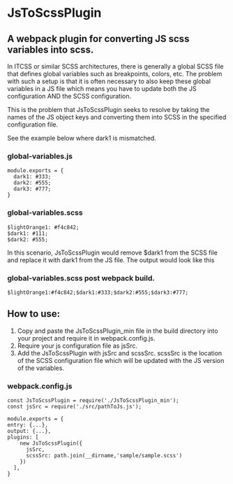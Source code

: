 # JsToScssPlugin

## A webpack plugin for converting JS scss variables into scss.
In ITCSS or similar SCSS architectures, there is generally a global SCSS file that defines global variables such as breakpoints, colors, etc.
The problem with such a setup is that it is often necessary to also keep these global variables in a JS file which means you have to
update both the JS configuration AND the SCSS configuration.

This is the problem that JsToScssPlugin seeks to resolve by taking the names of the JS object keys and converting them into SCSS
in the specified configuration file. 

See the example below where dark1 is mismatched.

### global-variables.js

    module.exports = {
      dark1: #333;
      dark2: #555;
      dark3: #777;
    }


### global-variables.scss
    
    $lightOrange1: #f4c842;
    $dark1: #111;
    $dark2: #555;
  
In this scenario, JsToScssPlugin would remove $dark1 from the SCSS file and replace it with dark1 from the JS file. The output
would look like this


### global-variables.scss post webpack build.

    $lightOrange1:#f4c842;$dark1:#333;$dark2:#555;$dark3:#777;

## How to use:
1) Copy and paste the JsToScssPlugin_min file in the build directory into your project and require it in webpack.config.js.
2) Require your js configuration file as jsSrc.
3) Add the JsToScssPlugin with jsSrc and scssSrc. scssSrc is the location of the SCSS configuration file which will be updated
with the JS version of the variables.

### webpack.config.js
    const JsToScssPlugin = require('./JsToScssPlugin_min');
    const jsSrc = require('./src/pathToJs.js');

    module.exports = {
    entry: {...},
    output: {...},
    plugins: [
        new JsToScssPlugin({
          jsSrc,
          scssSrc: path.join(__dirname,'sample/sample.scss')
        })
      ],
    }
